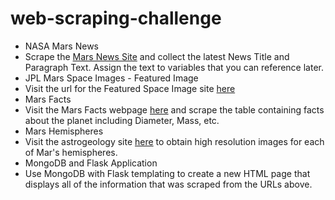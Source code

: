 # web-scraping-challenge

* NASA Mars News
* Scrape the [Mars News Site](https://redplanetscience.com/) and collect the latest News Title and Paragraph Text. Assign the text to variables that you can reference later.
* JPL Mars Space Images - Featured Image
* Visit the url for the Featured Space Image site [here](https://spaceimages-mars.com)
* Mars Facts
* Visit the Mars Facts webpage [here](https://galaxyfacts-mars.com) and scrape the table containing facts about the planet including Diameter, Mass, etc.
* Mars Hemispheres
* Visit the astrogeology site [here](https://marshemispheres.com/) to obtain high resolution images for each of Mar's hemispheres.
* MongoDB and Flask Application
* Use MongoDB with Flask templating to create a new HTML page that displays all of the information that was scraped from the URLs above.
